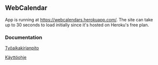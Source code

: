 ## WebCalendar

App is running at https://webcalendars.herokuapp.com/. The site can take up to 30 seconds to load initially since it's hosted on Heroku's free plan.

### Documentation

[Työaikakirjanpito](https://github.com/r0bert1/calendarWebApp/blob/master/documentation/tuntikirjanpito.md)

[Käyttöohje](https://github.com/r0bert1/calendarWebApp/blob/master/documentation/kayttoohje.md)
